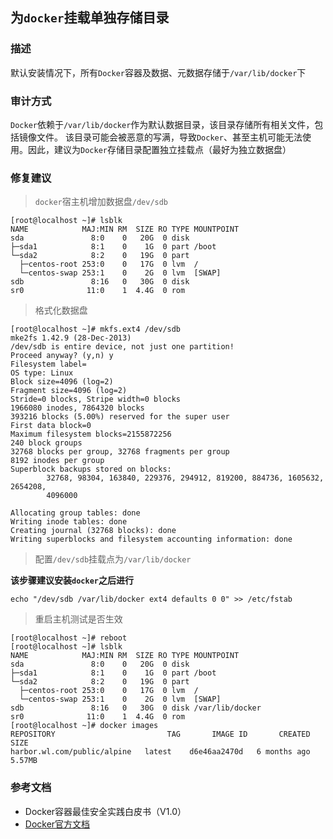 ## 为`docker`挂载单独存储目录

### 描述

默认安装情况下，所有`Docker`容器及数据、元数据存储于`/var/lib/docker`下

### 审计方式

`Docker`依赖于`/var/lib/docker`作为默认数据目录，该目录存储所有相关文件，包括镜像文件。
该目录可能会被恶意的写满，导致`Docker`、甚至主机可能无法使用。因此，建议为`Docker`存储目录配置独立挂载点（最好为独立数据盘）

### 修复建议

> `docker`宿主机增加数据盘`/dev/sdb`

```shell script
[root@localhost ~]# lsblk
NAME            MAJ:MIN RM  SIZE RO TYPE MOUNTPOINT
sda               8:0    0   20G  0 disk
├─sda1            8:1    0    1G  0 part /boot
└─sda2            8:2    0   19G  0 part
  ├─centos-root 253:0    0   17G  0 lvm  /
  └─centos-swap 253:1    0    2G  0 lvm  [SWAP]
sdb               8:16   0   30G  0 disk
sr0              11:0    1  4.4G  0 rom
```

> 格式化数据盘

```shell script
[root@localhost ~]# mkfs.ext4 /dev/sdb
mke2fs 1.42.9 (28-Dec-2013)
/dev/sdb is entire device, not just one partition!
Proceed anyway? (y,n) y
Filesystem label=
OS type: Linux
Block size=4096 (log=2)
Fragment size=4096 (log=2)
Stride=0 blocks, Stripe width=0 blocks
1966080 inodes, 7864320 blocks
393216 blocks (5.00%) reserved for the super user
First data block=0
Maximum filesystem blocks=2155872256
240 block groups
32768 blocks per group, 32768 fragments per group
8192 inodes per group
Superblock backups stored on blocks:
        32768, 98304, 163840, 229376, 294912, 819200, 884736, 1605632, 2654208,
        4096000

Allocating group tables: done
Writing inode tables: done
Creating journal (32768 blocks): done
Writing superblocks and filesystem accounting information: done
```

> 配置`/dev/sdb`挂载点为`/var/lib/docker`

**该步骤建议安装`docker`之后进行**

```shell script
echo "/dev/sdb /var/lib/docker ext4 defaults 0 0" >> /etc/fstab
```

> 重启主机测试是否生效

```shell script
[root@localhost ~]# reboot
[root@localhost ~]# lsblk
NAME            MAJ:MIN RM  SIZE RO TYPE MOUNTPOINT
sda               8:0    0   20G  0 disk
├─sda1            8:1    0    1G  0 part /boot
└─sda2            8:2    0   19G  0 part
  ├─centos-root 253:0    0   17G  0 lvm  /
  └─centos-swap 253:1    0    2G  0 lvm  [SWAP]
sdb               8:16   0   30G  0 disk /var/lib/docker
sr0              11:0    1  4.4G  0 rom
[root@localhost ~]# docker images
REPOSITORY                         TAG       IMAGE ID       CREATED        SIZE
harbor.wl.com/public/alpine   latest    d6e46aa2470d   6 months ago   5.57MB
```

### 参考文档

- Docker容器最佳安全实践白皮书（V1.0）
- [Docker官方文档](https://docs.docker.com/)